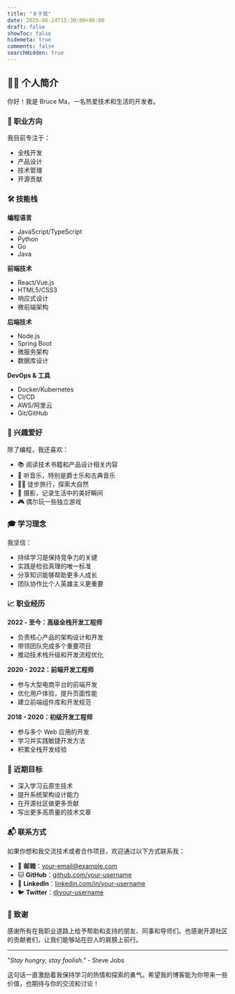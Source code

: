 ```yaml
---
title: "关于我"
date: 2025-06-24T15:30:00+08:00
draft: false
showToc: false
hidemeta: true
comments: false
searchHidden: true
---
```


## 👨‍💻 个人简介

你好！我是 Bruce Ma，一名热爱技术和生活的开发者。

### 🎯 职业方向

我目前专注于：
- 全栈开发
- 产品设计
- 技术管理
- 开源贡献

### 🛠️ 技能栈

**编程语言**
- JavaScript/TypeScript
- Python
- Go
- Java

**前端技术**
- React/Vue.js
- HTML5/CSS3
- 响应式设计
- 微前端架构

**后端技术**
- Node.js
- Spring Boot
- 微服务架构
- 数据库设计

**DevOps & 工具**
- Docker/Kubernetes
- CI/CD
- AWS/阿里云
- Git/GitHub

### 🌟 兴趣爱好

除了编程，我还喜欢：
- 📚 阅读技术书籍和产品设计相关内容
- 🎵 听音乐，特别是爵士乐和古典音乐
- 🚶‍♂️ 徒步旅行，探索大自然
- 📸 摄影，记录生活中的美好瞬间
- 🎮 偶尔玩一些独立游戏

### 🎓 学习理念

我坚信：
- 持续学习是保持竞争力的关键
- 实践是检验真理的唯一标准
- 分享知识能够帮助更多人成长
- 团队协作比个人英雄主义更重要

### 📈 职业经历

**2022 - 至今：高级全栈开发工程师**
- 负责核心产品的架构设计和开发
- 带领团队完成多个重要项目
- 推动技术栈升级和开发流程优化

**2020 - 2022：前端开发工程师**
- 参与大型电商平台的前端开发
- 优化用户体验，提升页面性能
- 建立前端组件库和开发规范

**2018 - 2020：初级开发工程师**
- 参与多个 Web 应用的开发
- 学习并实践敏捷开发方法
- 积累全栈开发经验

### 🎯 近期目标

- 深入学习云原生技术
- 提升系统架构设计能力
- 在开源社区做更多贡献
- 写出更多高质量的技术文章

### 📬 联系方式

如果你想和我交流技术或者合作项目，欢迎通过以下方式联系我：

- 📧 **邮箱**：your-email@example.com
- 🐱 **GitHub**：[github.com/your-username](https://github.com/your-username)
- 💼 **LinkedIn**：[linkedin.com/in/your-username](https://linkedin.com/in/your-username)
- 🐦 **Twitter**：[@your-username](https://twitter.com/your-username)

### 🙏 致谢

感谢所有在我职业道路上给予帮助和支持的朋友、同事和导师们。也感谢开源社区的贡献者们，让我们能够站在巨人的肩膀上前行。

---

*"Stay hungry, stay foolish."* - Steve Jobs

这句话一直激励着我保持学习的热情和探索的勇气。希望我的博客能为你带来一些价值，也期待与你的交流和讨论！
